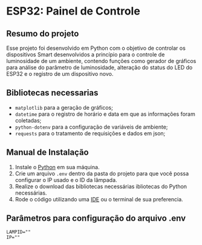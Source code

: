 # ESP32: Painel de Controle

## Resumo do projeto
Esse projeto foi desenvolvido em Python com o objetivo de controlar os dispositivos Smart desenvolvidos a princípio para o controle de luminosidade de um ambiente, contendo funções como gerador de gráficos para análise do parâmetro de luminosidade, alteração do status do LED do ESP32 e o registro de um dispositivo novo.

## Bibliotecas necessarias
- `matplotlib` para a geração de gráficos;
- `datetime` para o registro de horário e data em que as informações foram coletadas;
- `python-dotenv` para a configuração de variáveis de ambiente;
- `requests` para o tratamento de requisições e dados em json;

## Manual de Instalação
1. Instale o [Python](https://www.python.org/) em sua máquina.
2. Crie um arquivo `.env` dentro da pasta do projeto para que você possa configurar o IP usado e o ID da lâmpada.
3. Realize o download das bibliotecas necessárias ibliotecas do Python necessárias.
4. Rode o código utilizando uma [IDE](https://pt.wikipedia.org/wiki/Ambiente_de_desenvolvimento_integrado) ou o terminal de sua preferencia.

## Parâmetros para configuração do arquivo .env

```
LAMPID=""
IP=""
